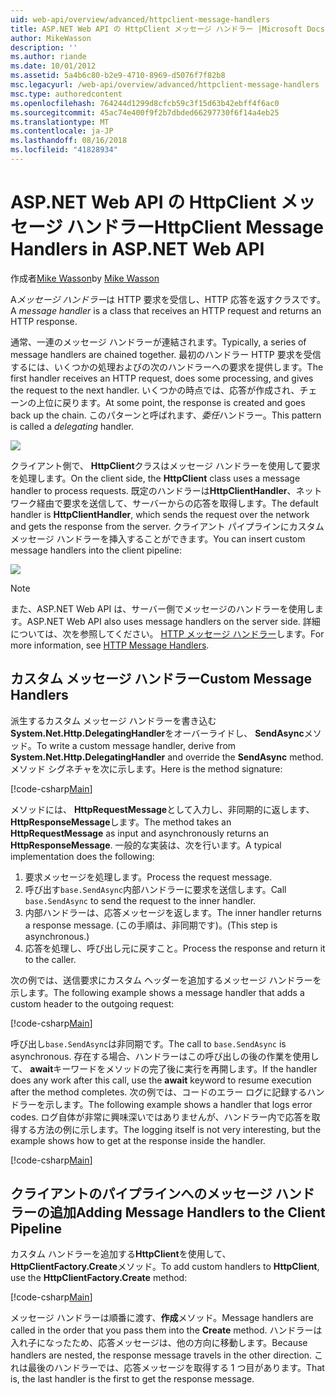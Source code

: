 ```yaml
---
uid: web-api/overview/advanced/httpclient-message-handlers
title: ASP.NET Web API の HttpClient メッセージ ハンドラー |Microsoft Docs
author: MikeWasson
description: ''
ms.author: riande
ms.date: 10/01/2012
ms.assetid: 5a4b6c80-b2e9-4710-8969-d5076f7f82b8
msc.legacyurl: /web-api/overview/advanced/httpclient-message-handlers
msc.type: authoredcontent
ms.openlocfilehash: 764244d1299d8cfcb59c3f15d63b42ebff4f6ac0
ms.sourcegitcommit: 45ac74e400f9f2b7dbded66297730f6f14a4eb25
ms.translationtype: MT
ms.contentlocale: ja-JP
ms.lasthandoff: 08/16/2018
ms.locfileid: "41828934"
---
```

<a name="httpclient-message-handlers-in-aspnet-web-api"></a><span data-ttu-id="b2224-102">ASP.NET Web API の HttpClient メッセージ ハンドラー</span><span class="sxs-lookup"><span data-stu-id="b2224-102">HttpClient Message Handlers in ASP.NET Web API</span></span>
====================
<span data-ttu-id="b2224-103">作成者[Mike Wasson](https://github.com/MikeWasson)</span><span class="sxs-lookup"><span data-stu-id="b2224-103">by [Mike Wasson](https://github.com/MikeWasson)</span></span>

<span data-ttu-id="b2224-104">A*メッセージ ハンドラー*は HTTP 要求を受信し、HTTP 応答を返すクラスです。</span><span class="sxs-lookup"><span data-stu-id="b2224-104">A *message handler* is a class that receives an HTTP request and returns an HTTP response.</span></span>

<span data-ttu-id="b2224-105">通常、一連のメッセージ ハンドラーが連結されます。</span><span class="sxs-lookup"><span data-stu-id="b2224-105">Typically, a series of message handlers are chained together.</span></span> <span data-ttu-id="b2224-106">最初のハンドラー HTTP 要求を受信するには、いくつかの処理およびの次のハンドラーへの要求を提供します。</span><span class="sxs-lookup"><span data-stu-id="b2224-106">The first handler receives an HTTP request, does some processing, and gives the request to the next handler.</span></span> <span data-ttu-id="b2224-107">いくつかの時点では、応答が作成され、チェーンの上位に戻ります。</span><span class="sxs-lookup"><span data-stu-id="b2224-107">At some point, the response is created and goes back up the chain.</span></span> <span data-ttu-id="b2224-108">このパターンと呼ばれます、*委任*ハンドラー。</span><span class="sxs-lookup"><span data-stu-id="b2224-108">This pattern is called a *delegating* handler.</span></span>

![](httpclient-message-handlers/_static/image1.png)

<span data-ttu-id="b2224-109">クライアント側で、 **HttpClient**クラスはメッセージ ハンドラーを使用して要求を処理します。</span><span class="sxs-lookup"><span data-stu-id="b2224-109">On the client side, the **HttpClient** class uses a message handler to process requests.</span></span> <span data-ttu-id="b2224-110">既定のハンドラーは**HttpClientHandler**、ネットワーク経由で要求を送信して、サーバーからの応答を取得します。</span><span class="sxs-lookup"><span data-stu-id="b2224-110">The default handler is **HttpClientHandler**, which sends the request over the network and gets the response from the server.</span></span> <span data-ttu-id="b2224-111">クライアント パイプラインにカスタム メッセージ ハンドラーを挿入することができます。</span><span class="sxs-lookup"><span data-stu-id="b2224-111">You can insert custom message handlers into the client pipeline:</span></span>

![](httpclient-message-handlers/_static/image2.png)

> [!NOTE]
> <span data-ttu-id="b2224-112">また、ASP.NET Web API は、サーバー側でメッセージのハンドラーを使用します。</span><span class="sxs-lookup"><span data-stu-id="b2224-112">ASP.NET Web API also uses message handlers on the server side.</span></span> <span data-ttu-id="b2224-113">詳細については、次を参照してください。 [HTTP メッセージ ハンドラー](http-message-handlers.md)します。</span><span class="sxs-lookup"><span data-stu-id="b2224-113">For more information, see [HTTP Message Handlers](http-message-handlers.md).</span></span>


## <a name="custom-message-handlers"></a><span data-ttu-id="b2224-114">カスタム メッセージ ハンドラー</span><span class="sxs-lookup"><span data-stu-id="b2224-114">Custom Message Handlers</span></span>

<span data-ttu-id="b2224-115">派生するカスタム メッセージ ハンドラーを書き込む**System.Net.Http.DelegatingHandler**をオーバーライドし、 **SendAsync**メソッド。</span><span class="sxs-lookup"><span data-stu-id="b2224-115">To write a custom message handler, derive from **System.Net.Http.DelegatingHandler** and override the **SendAsync** method.</span></span> <span data-ttu-id="b2224-116">メソッド シグネチャを次に示します。</span><span class="sxs-lookup"><span data-stu-id="b2224-116">Here is the method signature:</span></span>

[!code-csharp[Main](httpclient-message-handlers/samples/sample1.cs)]

<span data-ttu-id="b2224-117">メソッドには、 **HttpRequestMessage**として入力し、非同期的に返します、 **HttpResponseMessage**します。</span><span class="sxs-lookup"><span data-stu-id="b2224-117">The method takes an **HttpRequestMessage** as input and asynchronously returns an **HttpResponseMessage**.</span></span> <span data-ttu-id="b2224-118">一般的な実装は、次を行います。</span><span class="sxs-lookup"><span data-stu-id="b2224-118">A typical implementation does the following:</span></span>

1. <span data-ttu-id="b2224-119">要求メッセージを処理します。</span><span class="sxs-lookup"><span data-stu-id="b2224-119">Process the request message.</span></span>
2. <span data-ttu-id="b2224-120">呼び出す`base.SendAsync`内部ハンドラーに要求を送信します。</span><span class="sxs-lookup"><span data-stu-id="b2224-120">Call `base.SendAsync` to send the request to the inner handler.</span></span>
3. <span data-ttu-id="b2224-121">内部ハンドラーは、応答メッセージを返します。</span><span class="sxs-lookup"><span data-stu-id="b2224-121">The inner handler returns a response message.</span></span> <span data-ttu-id="b2224-122">(この手順は、非同期です)。</span><span class="sxs-lookup"><span data-stu-id="b2224-122">(This step is asynchronous.)</span></span>
4. <span data-ttu-id="b2224-123">応答を処理し、呼び出し元に戻すこと。</span><span class="sxs-lookup"><span data-stu-id="b2224-123">Process the response and return it to the caller.</span></span>

<span data-ttu-id="b2224-124">次の例では、送信要求にカスタム ヘッダーを追加するメッセージ ハンドラーを示します。</span><span class="sxs-lookup"><span data-stu-id="b2224-124">The following example shows a message handler that adds a custom header to the outgoing request:</span></span>

[!code-csharp[Main](httpclient-message-handlers/samples/sample2.cs)]

<span data-ttu-id="b2224-125">呼び出し`base.SendAsync`は非同期です。</span><span class="sxs-lookup"><span data-stu-id="b2224-125">The call to `base.SendAsync` is asynchronous.</span></span> <span data-ttu-id="b2224-126">存在する場合、ハンドラーはこの呼び出しの後の作業を使用して、 **await**キーワードをメソッドの完了後に実行を再開します。</span><span class="sxs-lookup"><span data-stu-id="b2224-126">If the handler does any work after this call, use the **await** keyword to resume execution after the method completes.</span></span> <span data-ttu-id="b2224-127">次の例では、コードのエラー ログに記録するハンドラーを示します。</span><span class="sxs-lookup"><span data-stu-id="b2224-127">The following example shows a handler that logs error codes.</span></span> <span data-ttu-id="b2224-128">ログ自体が非常に興味深いではありませんが、ハンドラー内で応答を取得する方法の例に示します。</span><span class="sxs-lookup"><span data-stu-id="b2224-128">The logging itself is not very interesting, but the example shows how to get at the response inside the handler.</span></span>

[!code-csharp[Main](httpclient-message-handlers/samples/sample3.cs?highlight=10,13)]

## <a name="adding-message-handlers-to-the-client-pipeline"></a><span data-ttu-id="b2224-129">クライアントのパイプラインへのメッセージ ハンドラーの追加</span><span class="sxs-lookup"><span data-stu-id="b2224-129">Adding Message Handlers to the Client Pipeline</span></span>

<span data-ttu-id="b2224-130">カスタム ハンドラーを追加する**HttpClient**を使用して、 **HttpClientFactory.Create**メソッド。</span><span class="sxs-lookup"><span data-stu-id="b2224-130">To add custom handlers to **HttpClient**, use the **HttpClientFactory.Create** method:</span></span>

[!code-csharp[Main](httpclient-message-handlers/samples/sample4.cs)]

<span data-ttu-id="b2224-131">メッセージ ハンドラーは順番に渡す、**作成**メソッド。</span><span class="sxs-lookup"><span data-stu-id="b2224-131">Message handlers are called in the order that you pass them into the **Create** method.</span></span> <span data-ttu-id="b2224-132">ハンドラーは入れ子になったため、応答メッセージは、他の方向に移動します。</span><span class="sxs-lookup"><span data-stu-id="b2224-132">Because handlers are nested, the response message travels in the other direction.</span></span> <span data-ttu-id="b2224-133">これは最後のハンドラーでは、応答メッセージを取得する 1 つ目があります。</span><span class="sxs-lookup"><span data-stu-id="b2224-133">That is, the last handler is the first to get the response message.</span></span>
